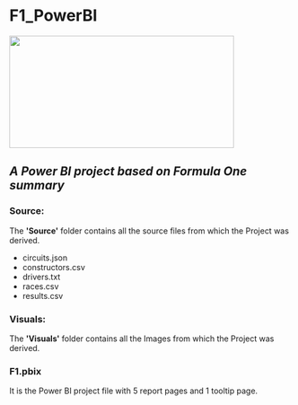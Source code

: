 # F1_PowerBI
<img src="https://i.pinimg.com/originals/be/32/fe/be32fe61944b433376718b5d2d42dfcb.jpg" width=400 height=200>

## *A Power BI project based on Formula One summary* </br>

### Source:
The **'Source'** folder contains all the source files from which the Project was derived. <br>
* circuits.json <br>
* constructors.csv <br>
* drivers.txt </br>
* races.csv </br>
* results.csv </br>

### Visuals:
The **'Visuals'** folder contains all the Images from which the Project was derived. <br>

### F1.pbix
It is the Power BI project file with 5 report pages and 1 tooltip page.
